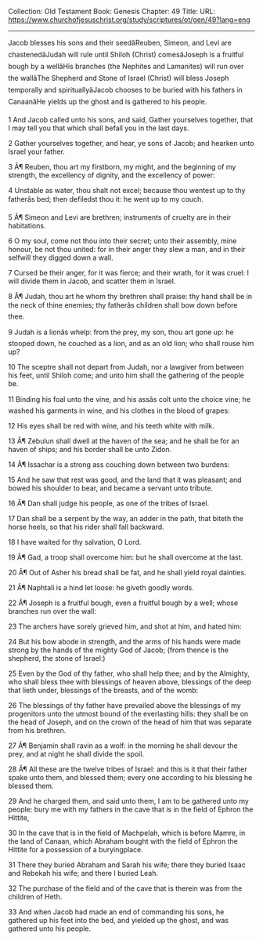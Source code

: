 Collection: Old Testament
Book: Genesis
Chapter: 49
Title: 
URL: https://www.churchofjesuschrist.org/study/scriptures/ot/gen/49?lang=eng

---

Jacob blesses his sons and their seedâReuben, Simeon, and Levi are chastenedâJudah will rule until Shiloh (Christ) comesâJoseph is a fruitful bough by a wellâHis branches (the Nephites and Lamanites) will run over the wallâThe Shepherd and Stone of Israel (Christ) will bless Joseph temporally and spirituallyâJacob chooses to be buried with his fathers in CanaanâHe yields up the ghost and is gathered to his people.

1 And Jacob called unto his sons, and said, Gather yourselves together, that I may tell you that which shall befall you in the last days.

2 Gather yourselves together, and hear, ye sons of Jacob; and hearken unto Israel your father.

3 Â¶ Reuben, thou art my firstborn, my might, and the beginning of my strength, the excellency of dignity, and the excellency of power:

4 Unstable as water, thou shalt not excel; because thou wentest up to thy fatherâs bed; then defiledst thou it: he went up to my couch.

5 Â¶ Simeon and Levi are brethren; instruments of cruelty are in their habitations.

6 O my soul, come not thou into their secret; unto their assembly, mine honour, be not thou united: for in their anger they slew a man, and in their selfwill they digged down a wall.

7 Cursed be their anger, for it was fierce; and their wrath, for it was cruel: I will divide them in Jacob, and scatter them in Israel.

8 Â¶ Judah, thou art he whom thy brethren shall praise: thy hand shall be in the neck of thine enemies; thy fatherâs children shall bow down before thee.

9 Judah is a lionâs whelp: from the prey, my son, thou art gone up: he stooped down, he couched as a lion, and as an old lion; who shall rouse him up?

10 The sceptre shall not depart from Judah, nor a lawgiver from between his feet, until Shiloh come; and unto him shall the gathering of the people be.

11 Binding his foal unto the vine, and his assâs colt unto the choice vine; he washed his garments in wine, and his clothes in the blood of grapes:

12 His eyes shall be red with wine, and his teeth white with milk.

13 Â¶ Zebulun shall dwell at the haven of the sea; and he shall be for an haven of ships; and his border shall be unto Zidon.

14 Â¶ Issachar is a strong ass couching down between two burdens:

15 And he saw that rest was good, and the land that it was pleasant; and bowed his shoulder to bear, and became a servant unto tribute.

16 Â¶ Dan shall judge his people, as one of the tribes of Israel.

17 Dan shall be a serpent by the way, an adder in the path, that biteth the horse heels, so that his rider shall fall backward.

18 I have waited for thy salvation, O Lord.

19 Â¶ Gad, a troop shall overcome him: but he shall overcome at the last.

20 Â¶ Out of Asher his bread shall be fat, and he shall yield royal dainties.

21 Â¶ Naphtali is a hind let loose: he giveth goodly words.

22 Â¶ Joseph is a fruitful bough, even a fruitful bough by a well; whose branches run over the wall:

23 The archers have sorely grieved him, and shot at him, and hated him:

24 But his bow abode in strength, and the arms of his hands were made strong by the hands of the mighty God of Jacob; (from thence is the shepherd, the stone of Israel:)

25 Even by the God of thy father, who shall help thee; and by the Almighty, who shall bless thee with blessings of heaven above, blessings of the deep that lieth under, blessings of the breasts, and of the womb:

26 The blessings of thy father have prevailed above the blessings of my progenitors unto the utmost bound of the everlasting hills: they shall be on the head of Joseph, and on the crown of the head of him that was separate from his brethren.

27 Â¶ Benjamin shall ravin as a wolf: in the morning he shall devour the prey, and at night he shall divide the spoil.

28 Â¶ All these are the twelve tribes of Israel: and this is it that their father spake unto them, and blessed them; every one according to his blessing he blessed them.

29 And he charged them, and said unto them, I am to be gathered unto my people: bury me with my fathers in the cave that is in the field of Ephron the Hittite,

30 In the cave that is in the field of Machpelah, which is before Mamre, in the land of Canaan, which Abraham bought with the field of Ephron the Hittite for a possession of a buryingplace.

31 There they buried Abraham and Sarah his wife; there they buried Isaac and Rebekah his wife; and there I buried Leah.

32 The purchase of the field and of the cave that is therein was from the children of Heth.

33 And when Jacob had made an end of commanding his sons, he gathered up his feet into the bed, and yielded up the ghost, and was gathered unto his people.
